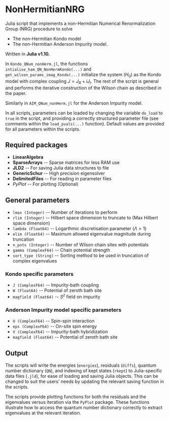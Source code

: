 # NonHermitianNRG

Julia script that implements a non-Hermitian Numerical Renormalization Group (NRG) procedure to solve 
- The non-Hermitian Kondo model 
- The non-Hermitian Anderson Impurity model.

Written in **Julia v1.10.**

In `Kondo_QNum_nonHerm.jl`, the functions `intialise_ham_QN_NonHermKondo(...)` and `get_wilson_params_imag_Kondo(...)` initialize the system ($H_0$) as the Kondo model with complex coupling $J = J_R + iJ_I$.
The rest of the script is general and performs the iterative construction of the Wilson chain as described in the paper.

Similarly in `AIM_QNum_nonHerm.jl` for the Anderson Impurity model.

In all scripts, parameters can be loaded by changing the variable `do_load` to `true` in the script, and providing a correctly structured parameter file (see comments within the `load_pvals(...)` function). 
Default values are provided for all parameters within the scripts.

## Required packages

- **LinearAlgebra**
- **SparseArrays** -- Sparse matrices for less RAM use
- **JLD2** -- For saving Julia data structures to file
- **GenericSchur** -- High precision eigensolver
- **DelimitedFiles** -- For reading in parameter files
- _PyPlot_ -- For plotting (Optional)

## General parameters

- `lmax (Integer)` -- Number of iterations to perform
- `rlim (Integer)` -- Hilbert space dimension to truncate to (Max Hilbert space dimension)
- `lambda (Float64)` -- Logarthmic discretisation parameter ($\Lambda>1$)
- `elim (Float64)` -- Maximum allowed eigenvalue magnitude during truncation
- `n_pots (Integer)` -- Number of Wilson chain sites with potentials
- `gamma (ComplexF64)` --  Chain potential strength
- `sort_type (String)` -- Sorting method to be used in truncation of complex eigenvalues

### Kondo specific parameters

- `J (ComplexF64)` -- Impurity-bath coupling
- `W (Float64)` -- Potential of zeroth bath site
- `magfield (Float64)` -- $S^z$ field on impurity

### Anderson Impurity model specific parameters

- `U (ComplexF64)` -- Spin-spin interaction
- `eps (ComplexF64)` -- On-site spin energy
- `V (ComplexF64)` -- Impurity-bath hybridization
- `magfield (Float64)` -- Potential of zeroth bath site

## Output

The scripts will write the energies (`energies`), residuals (`diffs`), quantum number dictionary (`QN`), and indexing of kept states (`rkept`) to Julia-specific data files (`.jld`), for ease of loading and saving Julia objects.
This can be changed to suit the users' needs by updating the relevant saving function in the scripts.

The scripts provide plotting functions for both the residuals and the eigenvalues versus iteration via the `PyPlot` package.
These functions illustrate how to access the quantum number dictionary correctly to extract eigenvalues at the relevant iteration.

